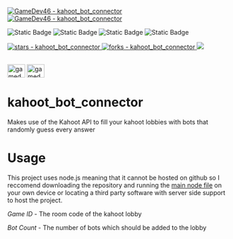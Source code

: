 <a href="https://github.com/GameDev46" title="Go to GitHub repo">
    <img src="https://img.shields.io/static/v1?label=GameDev46&message=|&color=Green&logo=github&style=for-the-badge&labelColor=1f1f22" alt="GameDev46 - kahoot_bot_connector">
    <img src="https://img.shields.io/badge/Version-0.0.5-green?style=for-the-badge&labelColor=1f1f22&color=Green" alt="GameDev46 - kahoot_bot_connector">
</a>


![Static Badge](https://img.shields.io/badge/--1f1f22?style=for-the-badge&logo=HTML5)
![Static Badge](https://img.shields.io/badge/--1f1f22?style=for-the-badge&logo=CSS3&logoColor=6060ef)
![Static Badge](https://img.shields.io/badge/--1f1f22?style=for-the-badge&logo=JavaScript)
![Static Badge](https://img.shields.io/badge/--1f1f22?style=for-the-badge&logo=node.js)
    
<a href="https://github.com/GameDev46/kahoot_bot_connector/stargazers">
    <img src="https://img.shields.io/github/stars/GameDev46/kahoot_bot_connector?style=for-the-badge&labelColor=1f1f22" alt="stars - kahoot_bot_connector">
</a>
<a href="https://github.com/GameDev46/kahoot_bot_connector/forks">
    <img src="https://img.shields.io/github/forks/GameDev46/kahoot_bot_connector?style=for-the-badge&labelColor=1f1f22" alt="forks - kahoot_bot_connector">
</a>
<a href="https://github.com/GameDev46/kahoot_bot_connector/issues">
    <img src="https://img.shields.io/github/issues/GameDev46/kahoot_bot_connector?style=for-the-badge&labelColor=1f1f22&color=blue"/>
 </a>

<br>
<br>

<p align="left">
<a href="https://twitter.com/gamedev46" target="blank"><img align="center" src="https://raw.githubusercontent.com/rahuldkjain/github-profile-readme-generator/master/src/images/icons/Social/twitter.svg" alt="gamedev46" height="30" width="40" /></a>
<a href="https://www.youtube.com/c/gamedev46" target="blank"><img align="center" src="https://raw.githubusercontent.com/rahuldkjain/github-profile-readme-generator/master/src/images/icons/Social/youtube.svg" alt="gamedev46" height="30" width="40" /></a>
</p>

# kahoot_bot_connector

Makes use of the Kahoot API to fill your kahoot lobbies with bots that randomly guess every answer

# Usage

This project uses node.js meaning that it cannot be hosted on github so I reccomend downloading the repository and running the [main node file](/index.js) on your own device or locating a third party software with server side support to host the project.

*Game ID* - The room code of the kahoot lobby

*Bot Count* - The number of bots which should be added to the lobby
